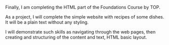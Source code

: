 Finally, I am completing the HTML part of the Foundations Course by TOP. 

As a project, I will complete the simple website with recipes of some dishes. It will be a plain text without any styling. 

I will demonstrate such skills as navigating through the web pages, then creating and structuring of the content and text, HTML basic layout. 

